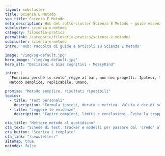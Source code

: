 ```yaml
---
layout: subcluster
title: Scienza E Metodo
seo_title: Scienza E Metodo
meta_description: Hub del sotto-cluster Scienza E Metodo — guide essenziali e articoli.
subcluster: scienza-e-metodo
category: filosofia-pratica
permalink: /categorie/filosofia-pratica/scienza-e-metodo/
subcluster: scienza-e-metodo
intro: 'Hub: raccolta di guide e articoli su Scienza E Metodo'

image: "/img/og-default.jpg"
hero_image: "/img/og-default.jpg"
hero_alt: "Decisioni e bias cognitivi - MessyMind"

intro: |
  “Funziona perché lo sento” regge al bar, non nei progetti. Ipotesi, test, dati minimi.
  Metodo semplice, replicabile, umano.

promise: "Metodo semplice, risultati ripetibili"
topics:
  - title: "Test personali"
    description: "Formula ipotesi, durata e metrica. Valuta e decidi se tenere o scartare."
  - title: "Leggere le evidenze"
    description: "Capire campioni, limiti e conclusioni. Evita la trappola della correlazione."

cta_title: "Mettere metodo al quotidiano"
cta_text: "Schede di test, tracker e modelli per passare dal 'credo' al 'so'."
cta_button: "Scarica i template"
cta_link: "/newsletter/"
sitemap: true
noindex: false
---
```


